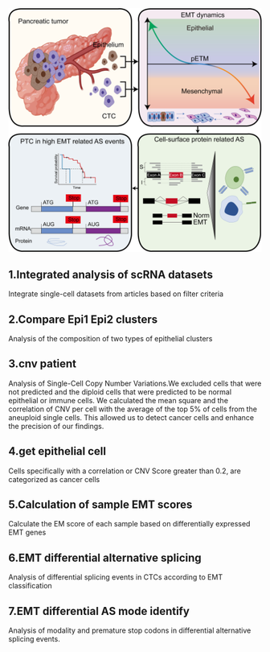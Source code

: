 <div style="text-align: center">
<img src="./Graphical%20abstract.png">
</div>


## 1.Integrated analysis of scRNA datasets

Integrate single-cell datasets from articles based on filter criteria

## 2.Compare Epi1 Epi2 clusters

Analysis of the composition of two types of epithelial clusters

## 3.cnv patient

Analysis of Single-Cell Copy Number Variations.We excluded cells that were not predicted and the diploid cells that were predicted to be normal epithelial or immune cells. We calculated the mean square and the correlation of CNV per cell with the average of the top 5% of cells from the aneuploid single cells. This allowed us to detect cancer cells and enhance the precision of our findings.

## 4.get epithelial cell

Cells specifically with a correlation or CNV Score greater than 0.2, are categorized as cancer cells

## 5.Calculation of sample EMT scores

Calculate the EM score of each sample based on differentially expressed EMT genes

## 6.EMT differential alternative splicing

Analysis of differential splicing events in CTCs according to EMT classification

## 7.EMT differential AS mode identify

Analysis of modality and premature stop codons in differential alternative splicing events.
